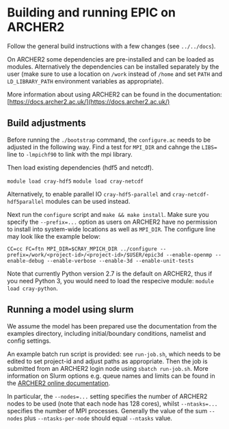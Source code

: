 # Building and running EPIC on ARCHER2

Follow the general build instructions with a few changes (see `../../docs`).

On ARCHER2 some dependencies are pre-installed and can be loaded as modules. Alternatively the dependencies can be installed separately by the user (make sure to use a location on `/work` instead of `/home` and set `PATH` and `LD_LIBRARY_PATH` environment variables as appropriate).

More information about using ARCHER2 can be found in the documentation: [https://docs.archer2.ac.uk/](https://docs.archer2.ac.uk/)


## Build adjustments

Before running the `./bootstrap` command, the `configure.ac` needs to be adjusted in the following way. Find a test for `MPI_DIR` and cahnge the `LIBS=` line to `-lmpichf90` to link with the mpi library.

Then load existing dependencies (hdf5 and netcdf).

`module load cray-hdf5`
`module load cray-netcdf`

Alternatively, to enable parallel IO `cray-hdf5-parallel` and `cray-netcdf-hdf5parallel` modules can be used instead.

Next run the `configure` script and `make && make install`. Make sure you specify the `--prefix=...` option as users on ARCHER2 have no permission to install into system-wide locations as well as `MPI_DIR`. The configure line may look like the example below:

`CC=cc FC=ftn MPI_DIR=$CRAY_MPICH_DIR ../configure --prefix=/work/<project-id>/<project-id>/$USER/epic3d --enable-openmp --enable-debug --enable-verbose --enable-3d --enable-unit-tests`

Note that currently Python version 2.7 is the default on ARCHER2, thus if you need Python 3, you would need to load the respecive module: `module load cray-python`.


## Running a model using slurm

We assume the model has been prepared use the documentation from the examples directory, including initial/boundary conditions, namelist and config settings.

An example batch run script is provided: see `run-job.sh`, which needs to be edited to set project-id and adjust paths as appropriate. Then the job is submitted from an ARCHER2 login node using `sbatch run-job.sh`. More information on Slurm options e.g. queue names and limits can be found in the [ARCHER2 online documentation](https://docs.archer2.ac.uk/user-guide/).

In particular, the `--nodes=...` setting specifies the number of ARCHER2 nodes to be used (note that each node has 128 cores), whilst `--ntasks=...` specifies the number of MPI processes. Generally the value of the sum `--nodes` plus `--ntasks-per-node` should equal `--ntasks` value.

